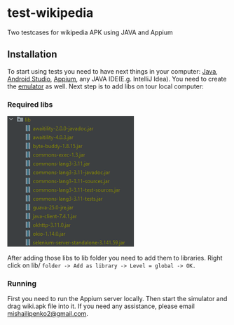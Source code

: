 # test-wikipedia
Two testcases for wikipedia APK using JAVA and Appium

## Installation
To start using tests you need to have next things in your computer:
[Java](https://www.guru99.com/install-java.html), [Android Studio](https://developer.android.com/studio), [Appium](http://appium.io/docs/en/writing-running-appium/running-tests/), any JAVA IDE(E.g. IntelliJ Idea).
You need to create the [emulator](https://developer.android.com/studio/run/emulator) as well. 
Next step is to add libs on tour local computer:

### Required libs
![img.png](required_libs.png)

After adding those libs to lib folder you need to add them to libraries. Right click on lib/ 
```folder -> Add as library -> Level = global -> OK.```

### Running
First you need to run the Appium server locally. Then start the simulator and drag wiki.apk file into it.
If you need any assistance, please email mishailipenko2@gmail.com.